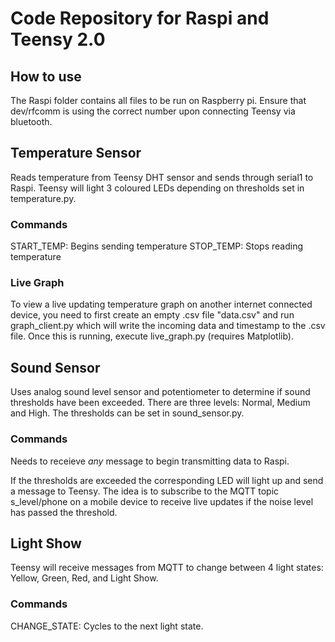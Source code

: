 # Code Repository for Raspi and Teensy 2.0

## How to use

The Raspi folder contains all files to be run on Raspberry pi. Ensure that dev/rfcomm is using the correct number upon connecting Teensy via bluetooth.

## Temperature Sensor
Reads temperature from Teensy DHT sensor and sends through serial1 to Raspi. Teensy will light 3 coloured LEDs depending on thresholds set in temperature.py.

### Commands
START_TEMP: Begins sending temperature
STOP_TEMP: Stops reading temperature

### Live Graph
To view a live updating temperature graph on another internet connected device, you need to first create an empty .csv file "data.csv" and run graph_client.py which will write the incoming data and timestamp to the .csv file.
Once this is running, execute live_graph.py (requires Matplotlib).  

## Sound Sensor
Uses analog sound level sensor and potentiometer to determine if sound thresholds have been exceeded. There are three levels: Normal, Medium and High. The thresholds can be set in sound_sensor.py.
### Commands

Needs to receieve _any_ message to begin transmitting data to Raspi.

If the thresholds are exceeded the corresponding LED will light up and send a message to Teensy. The idea is to subscribe to the MQTT topic s_level/phone on a mobile device to receive live updates if the noise level has passed the threshold.

## Light Show
Teensy will receive messages from MQTT to change between 4 light states: Yellow, Green, Red, and Light Show.

### Commands
CHANGE_STATE: Cycles to the next light state.
